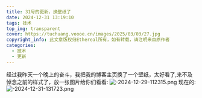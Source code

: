 ```yaml
---
title: 31号的更新，换壁纸了
date: 2024-12-31 13:19:10
tags: 技术
top_img: transparent
cover: https://tuchuang.voooe.cn/images/2025/03/03/27.jpg
copyright_info: 此文章版权归Ethereal所有，如有转载，请注明来自原作者
categories:
  - 技术
  - 更新
---
```

经过我昨天一个晚上的奋斗，我把我的博客主页换了一个壁纸，太好看了,来不及悼念之前的样式了，放一张图片给你们看看:
![-2024-12-29-112315.png](https://tuchuang.voooe.cn/images/2024/12/31/-2024-12-29-112315.png)
现在的:
![-2024-12-31-131723.png](https://tuchuang.voooe.cn/images/2024/12/31/-2024-12-31-131723.png)














